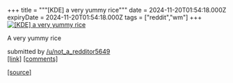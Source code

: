 +++
title = """[KDE] a very yummy rice"""
date = 2024-11-20T01:54:18.000Z
expiryDate = 2024-11-20T01:54:18.000Z
tags = ["reddit","wm"]
+++
[![[KDE] a very yummy rice ](https://preview.redd.it/wormsz4fqy1e1.jpeg?width=640&crop=smart&auto=webp&s=415b278f5bdfbe89a5510efd2acb7dd49c28ef2e "[KDE] a very yummy rice ")](https://www.reddit.com/r/unixporn/comments/1gvee72/kde_a_very_yummy_rice/)

A very yummy rice

submitted by [/u/not\_a\_redditor5649](https://www.reddit.com/user/not_a_redditor5649)  
[\[link\]](https://i.redd.it/wormsz4fqy1e1.jpeg) [\[comments\]](https://www.reddit.com/r/unixporn/comments/1gvee72/kde_a_very_yummy_rice/)

[[source]](https://www.reddit.com/r/unixporn/comments/1gvee72/kde_a_very_yummy_rice/)
